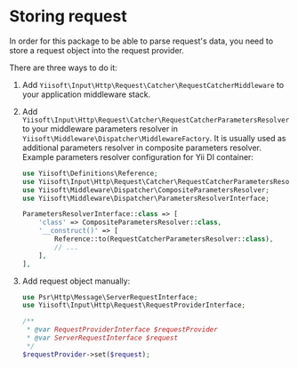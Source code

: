 # Storing request

In order for this package to be able to parse request's data, you need to store a request object into the request 
provider. 

There are three ways to do it:

1) Add `Yiisoft\Input\Http\Request\Catcher\RequestCatcherMiddleware` to your application middleware stack.

2) Add `Yiisoft\Input\Http\Request\Catcher\RequestCatcherParametersResolver` to your middleware parameters resolver
   in `Yiisoft\Middleware\Dispatcher\MiddlewareFactory`. It is usually used as additional parameters resolver in 
   composite parameters resolver. Example parameters resolver configuration for Yii DI container:

    ```php
    use Yiisoft\Definitions\Reference;
    use Yiisoft\Input\Http\Request\Catcher\RequestCatcherParametersResolver;
    use Yiisoft\Middleware\Dispatcher\CompositeParametersResolver;
    use Yiisoft\Middleware\Dispatcher\ParametersResolverInterface;
    
    ParametersResolverInterface::class => [
        'class' => CompositeParametersResolver::class,
        '__construct()' => [
            Reference::to(RequestCatcherParametersResolver::class),
            // ...
        ],
    ],
    ```

3) Add request object manually:

    ```php
    use Psr\Http\Message\ServerRequestInterface;
    use Yiisoft\Input\Http\Request\RequestProviderInterface;
    
    /** 
     * @var RequestProviderInterface $requestProvider
     * @var ServerRequestInterface $request
     */
    $requestProvider->set($request);
    ```
